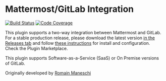 # Mattermost/GitLab Integration

[![Build Status](https://img.shields.io/circleci/project/github/mattermost/mattermost-plugin-gitlab/master.svg)](https://circleci.com/gh/mattermost/mattermost-plugin-gitlab) [![Code Coverage](https://img.shields.io/codecov/c/github/mattermost/mattermost-plugin-gitlab/master.svg)](https://codecov.io/gh/mattermost/mattermost-plugin-gitlab)

This plugin supports a two-way integration between Mattermost and GitLab. For a stable production release, please download the latest version [in the Releases tab](https://github.com/mattermost/mattermost-plugin-gitlab/releases) and follow [these instructions](./#2-configuration) for install and configuration. Check the Plugin Marketplace.

This plugin supports Software-as-a-Service (SaaS) or On Premise versions of GitLab.

Originally developed by [Romain Maneschi](https://github.com/manland)
